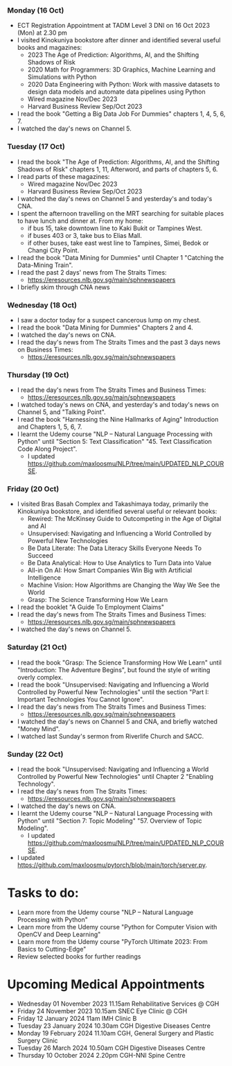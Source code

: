 ### Monday (16 Oct)
- ECT Registration Appointment at TADM Level 3 DNI on 16 Oct 2023 (Mon) at 2.30 pm
- I visited Kinokuniya bookstore after dinner and identified several useful books and magazines:
    - 2023 The Age of Prediction: Algorithms, AI, and the Shifting Shadows of Risk
    - 2020 Math for Programmers: 3D Graphics, Machine Learning and Simulations with Python
    - 2020 Data Engineering with Python: Work with massive datasets to design data models and automate data pipelines using Python
    - Wired magazine Nov/Dec 2023
    - Harvard Business Review Sep/Oct 2023
- I read the book "Getting a Big Data Job For Dummies" chapters 1, 4, 5, 6, 7.  
- I watched the day's news on Channel 5.

### Tuesday (17 Oct)
- I read the book "The Age of Prediction: Algorithms, AI, and the Shifting Shadows of Risk" chapters 1, 11, Afterword, and parts of chapters 5, 6.  
- I read parts of these magazines:
    - Wired magazine Nov/Dec 2023
    - Harvard Business Review Sep/Oct 2023
- I watched the day's news on Channel 5 and yesterday's and today's CNA.
- I spent the afternoon travelling on the MRT searching for suitable places to have lunch and dinner at.  From my home:
    - if bus 15, take downtown line to Kaki Bukit or Tampines West.  
    - if buses 403 or 3, take bus to Elias Mall.  
    - if other buses, take east west line to Tampines, Simei, Bedok or Changi City Point.  
- I read the book "Data Mining for Dummies" until Chapter 1 "Catching the Data-Mining Train".  
- I read the past 2 days' news from The Straits Times:
    - https://eresources.nlb.gov.sg/main/sphnewspapers
- I briefly skim through CNA news

### Wednesday (18 Oct)
- I saw a doctor today for a suspect cancerous lump on my chest.  
- I read the book "Data Mining for Dummies" Chapters 2 and 4.  
- I watched the day's news on CNA.
- I read the day's news from The Straits Times and the past 3 days news on Business Times:
    - https://eresources.nlb.gov.sg/main/sphnewspapers

### Thursday (19 Oct)
- I read the day's news from The Straits Times and Business Times:
    - https://eresources.nlb.gov.sg/main/sphnewspapers
- I watched today's news on CNA, and yesterday's and today's news on Channel 5, and "Talking Point".  
- I read the book "Harnessing the Nine Hallmarks of Aging" Introduction and Chapters 1, 5, 6, 7.  
- I learnt the Udemy course "NLP – Natural Language Processing with Python" until "Section 5: Text Classification" "45. Text Classification Code Along Project".
    - I updated https://github.com/maxloosmu/NLP/tree/main/UPDATED_NLP_COURSE.  

### Friday (20 Oct)
- I visited Bras Basah Complex and Takashimaya today, primarily the Kinokuniya bookstore, and identified several useful or relevant books:
    - Rewired: The McKinsey Guide to Outcompeting in the Age of Digital and AI
    - Unsupervised: Navigating and Influencing a World Controlled by Powerful New Technologies
    - Be Data Literate: The Data Literacy Skills Everyone Needs To Succeed
    - Be Data Analytical: How to Use Analytics to Turn Data into Value
    - All-in On AI: How Smart Companies Win Big with Artificial Intelligence
    - Machine Vision: How Algorithms are Changing the Way We See the World
    - Grasp: The Science Transforming How We Learn
- I read the booklet "A Guide To Employment Claims"
- I read the day's news from The Straits Times and Business Times:
    - https://eresources.nlb.gov.sg/main/sphnewspapers
- I watched the day's news on Channel 5.  

### Saturday (21 Oct)
- I read the book "Grasp: The Science Transforming How We Learn" until "Introduction: The Adventure Begins", but found the style of writing overly complex.  
- I read the book "Unsupervised: Navigating and Influencing a World Controlled by Powerful New Technologies" until the section "Part I: Important Technologies You Cannot Ignore".  
- I read the day's news from The Straits Times and Business Times:
    - https://eresources.nlb.gov.sg/main/sphnewspapers
- I watched the day's news on Channel 5 and CNA, and briefly watched "Money Mind".  
- I watched last Sunday's sermon from Riverlife Church and SACC.  

### Sunday (22 Oct)
- I read the book "Unsupervised: Navigating and Influencing a World Controlled by Powerful New Technologies" until Chapter 2 "Enabling Technology".
- I read the day's news from The Straits Times:
    - https://eresources.nlb.gov.sg/main/sphnewspapers
- I watched the day's news on CNA.
- I learnt the Udemy course "NLP – Natural Language Processing with Python" until "Section 7: Topic Modeling" "57. Overview of Topic Modeling".
    - I updated https://github.com/maxloosmu/NLP/tree/main/UPDATED_NLP_COURSE.
- I updated https://github.com/maxloosmu/pytorch/blob/main/torch/server.py.



# Tasks to do:
- Learn more from the Udemy course "NLP – Natural Language Processing with Python"
- Learn more from the Udemy course "Python for Computer Vision with OpenCV and Deep Learning"
- Learn more from the Udemy course "PyTorch Ultimate 2023: From Basics to Cutting-Edge"
- Review selected books for further readings

# Upcoming Medical Appointments
- Wednesday 01 November 2023 11.15am Rehabilitative Services @ CGH
- Friday 24 November 2023 10.15am SNEC Eye Clinic @ CGH
- Friday 12 January 2024 11am IMH Clinic B
- Tuesday 23 January 2024 10.30am CGH Digestive Diseases Centre
- Monday 19 February 2024 11.10am CGH, General Surgery and Plastic Surgery Clinic
- Tuesday 26 March 2024 10.50am CGH Digestive Diseases Centre
- Thursday 10 October 2024 2.20pm CGH-NNI Spine Centre
